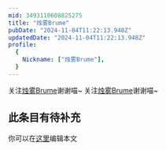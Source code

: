 ```yaml
---
mid: 3493110608825275
title: "烛雾Brume"
pubDate: "2024-11-04T11:22:13.948Z"
updatedDate: "2024-11-04T11:22:13.948Z"
profile:
  {
    Nickname: ["烛雾Brume"],
  }
---
```


关注[烛雾Brume](https://space.bilibili.com/3493110608825275)谢谢喵~ 关注[烛雾Brume](https://space.bilibili.com/3493110608825275)谢谢喵~

## 此条目有待补充
你可以在[这里](https://github.com/Yuhanawa/VTuber.ICU/edit/master/src/content/v/烛雾Brume/index.md)编辑本文
